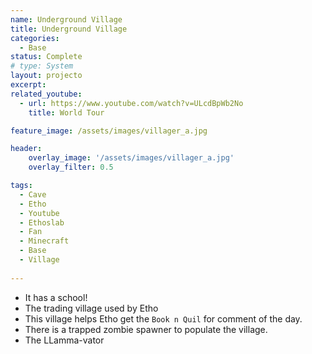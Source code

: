 ```yaml
---
name: Underground Village
title: Underground Village
categories:
  - Base
status: Complete
# type: System
layout: projecto
excerpt: 
related_youtube:
  - url: https://www.youtube.com/watch?v=ULcdBpWb2No
    title: World Tour

feature_image: /assets/images/villager_a.jpg

header: 
    overlay_image: '/assets/images/villager_a.jpg'
    overlay_filter: 0.5 

tags:
  - Cave
  - Etho
  - Youtube
  - Ethoslab
  - Fan
  - Minecraft
  - Base
  - Village
  
---
```

* It has a school!
* The trading village used by Etho
* This village helps Etho get the `Book n Quil` for comment of the day.
* There is a trapped zombie spawner to populate the village.
* The LLamma-vator
  